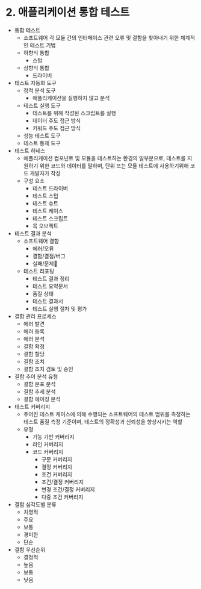 # 2. 애플리케이션 통합 테스트

- 통합 테스트
  - 소프트웨어 각 모듈 간의 인터페이스 관련 오류 및 결함을 찾아내기 위한 체계적인 테스트 기법
  - 하향식 통합
    - 스텁
  - 상향식 통합
    - 드라이버
- 테스트 자동화 도구
  - 정적 분석 도구
    - 애플리케이션을 실행하지 않고 분석
  - 테스트 실행 도구
    - 테스트를 위해 작성된 스크립트를 실행
    - 데이터 주도 접근 방식
    - 키워드 주도 접근 방식
  - 성능 테스트 도구
  - 테스트 통제 도구
- 테스트 하네스
  - 애플리케이션 컴포넌트 및 모듈을 테스트하는 환경의 일부분으로, 테스트를 지원하기 위한 코드와 데이터를 말하며, 단위 또는 모듈 테스트에 사용하기위해 코드 개발자가 작성
  - 구성 요소
    - 테스트 드라이버
    - 테스트 스텁
    - 테스트 슈트
    - 테스트 케이스
    - 테스트 스크립트
    - 목 오브젝트
- 테스트 결과 분석
  - 소프트웨어 결함
    - 에러/오류
    - 결함/결점/버그
    - 실패/문제
  - 테스트 리포팅
    - 테스트 결과 정리
    - 테스트 요약문서
    - 품질 상태
    - 테스트 결과서
    - 테스트 실행 절차 및 평가
- 결함 관리 프로세스
  - 에러 발견
  - 에러 등록
  - 에러 분석
  - 결함 확정
  - 결함 할당
  - 결함 조치
  - 결함 조치 검토 및 승인
- 결함 추이 분석 유형
  - 결함 분포 분석
  - 결함 추세 분석
  - 결함 에이징 분석
- 테스트 커버리지
  - 주어진 테스트 케이스에 의해 수행되는 소프트웨어의 테스트 범위를 측정하는 테스트 품질 측정 기준이며, 테스트의 정확성과 신뢰성을 향상시키는 역할
  - 유형
    - 기능 기반 커버리지
    - 라인 커버리지
    - 코드 커버리지
      - 구문 커버리지
      - 결정 커버리지
      - 조건 커버리지
      - 조건/결정 커버리지
      - 변경 조건/결정 커버리지
      - 다중 조건 커버리지
- 결함 심각도별 분류
  - 치명적
  - 주요
  - 보통
  - 경미한
  - 단순
- 결함 우선순위
  - 결정적
  - 높음
  - 보통
  - 낮음